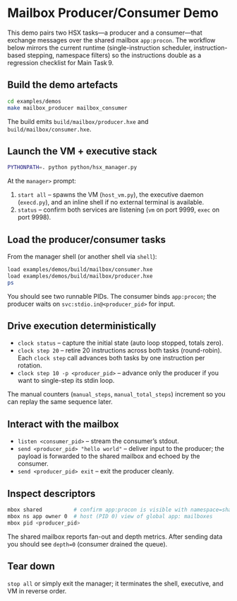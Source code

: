 # Mailbox Producer/Consumer Demo

This demo pairs two HSX tasks—a producer and a consumer—that exchange messages
over the shared mailbox `app:procon`. The workflow below mirrors the current
runtime (single-instruction scheduler, instruction-based stepping, namespace
filters) so the instructions double as a regression checklist for Main Task 9.

## Build the demo artefacts

```sh
cd examples/demos
make mailbox_producer mailbox_consumer
```

The build emits `build/mailbox/producer.hxe` and `build/mailbox/consumer.hxe`.

## Launch the VM + executive stack

```sh
PYTHONPATH=. python python/hsx_manager.py
```

At the `manager>` prompt:

1. `start all` – spawns the VM (`host_vm.py`), the executive daemon (`execd.py`),
   and an inline shell if no external terminal is available.
2. `status` – confirm both services are listening (`vm` on port 9999, `exec` on
   port 9998).

## Load the producer/consumer tasks

From the manager shell (or another shell via `shell`):

```sh
load examples/demos/build/mailbox/consumer.hxe
load examples/demos/build/mailbox/producer.hxe
ps
```

You should see two runnable PIDs. The consumer binds `app:procon`; the producer
waits on `svc:stdio.in@<producer_pid>` for input.

## Drive execution deterministically

- `clock status` – capture the initial state (auto loop stopped, totals zero).
- `clock step 20` – retire 20 instructions across both tasks (round-robin). Each
  `clock step` call advances both tasks by one instruction per rotation.
- `clock step 10 -p <producer_pid>` – advance only the producer if you want to
  single-step its stdin loop.

The manual counters (`manual_steps`, `manual_total_steps`) increment so you can
replay the same sequence later.

## Interact with the mailbox

- `listen <consumer_pid>` – stream the consumer’s stdout.
- `send <producer_pid> "hello world"` – deliver input to the producer; the
  payload is forwarded to the shared mailbox and echoed by the consumer.
- `send <producer_pid> exit` – exit the producer cleanly.

## Inspect descriptors

```sh
mbox shared          # confirm app:procon is visible with namespace=shared
mbox ns app owner 0  # host (PID 0) view of global app: mailboxes
mbox pid <producer_pid>
```

The shared mailbox reports fan-out and depth metrics. After sending data you
should see `depth=0` (consumer drained the queue).

## Tear down

`stop all` or simply exit the manager; it terminates the shell, executive, and
VM in reverse order.
